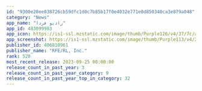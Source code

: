 ```yaml
---
id: "9300e28ee038726cb59dfc1d0c7b85b17f0e4032e771e0d850340ca3e879a048"
category: "News"
app_name: "رادیو فردا"
app_id: 483099983
app_icon: https://is1-ssl.mzstatic.com/image/thumb/Purple126/v4/37/7c/a7/377ca72f-3248-8f8e-d72f-deb1cc91bc07/AppIcon-frd-0-0-1x_U007emarketing-0-10-0-85-220.png/1024x1024bb.png
app_screenshot: https://is1-ssl.mzstatic.com/image/thumb/Purple113/v4/2a/51/5c/2a515c4b-0c16-6292-1bad-925b33fb5856/pr_source.jpg/1242x2688bb.png
publisher_id: 406810961
publisher_name: "RFE/RL, Inc."
rank: 528
most_recent_release: 2023-09-25 00:00:00
release_count_in_past_year: 3
release_count_in_past_year_category: 9
release_count_in_past_year_top_in_category: 32
---
```


